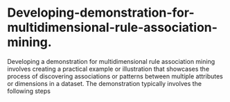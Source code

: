 # Developing-demonstration-for-multidimensional-rule-association-mining.

Developing a demonstration for multidimensional rule association mining involves creating a practical example or illustration that showcases the process of discovering associations or patterns between multiple attributes or dimensions in a dataset. The demonstration typically involves the following steps
